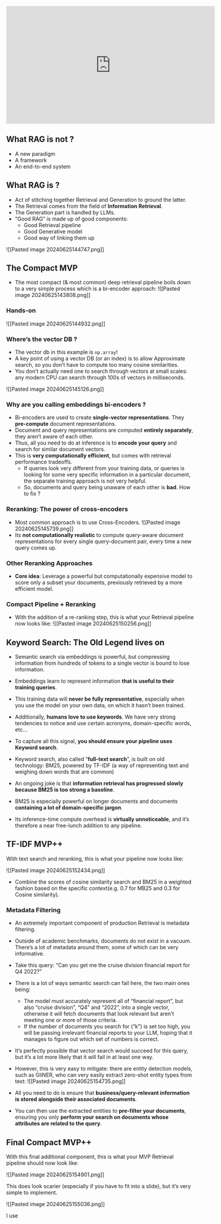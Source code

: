 <iframe width="560" height="315" src="https://www.youtube.com/embed/0nA5QG3087g?si=I_HpuPS6nINzSSkr" title="YouTube video player" frameborder="0" allow="accelerometer; autoplay; clipboard-write; encrypted-media; gyroscope; picture-in-picture; web-share" referrerpolicy="strict-origin-when-cross-origin" allowfullscreen></iframe>

## What RAG is not ?
- A new paradigm
- A framework
- An end-to-end system

## What RAG is ?
- Act of stitching together Retrieval and Generation to ground the latter. 
- The Retrieval comes from the field of **Information Retrieval**.
- The Generation part is handled by LLMs.
- “Good RAG” is made up of good components:
	- Good Retrieval pipeline
	- Good Generative model
	- Good way of linking them up

![[Pasted image 20240625144747.png]]

## The Compact MVP
- The most compact (& most common) deep retrieval pipeline boils down to a very simple process which is a bi-encoder approach:
![[Pasted image 20240625143808.png]]
### Hands-on
![[Pasted image 20240625144932.png]]
### Where’s the vector DB ?
- The vector db in this example is ` np.array `! 
- A key point of using a vector DB (or an index) is to allow Approximate search, so you don’t have to compute too many cosine similarities. 
- You don’t actually need one to search through vectors at small scales: any modern CPU can search through 100s of vectors in milliseconds.

![[Pasted image 20240625145126.png]]

### Why are you calling embeddings bi-encoders ?
- Bi-encoders are used to create **single-vector representations**. They **pre-compute** document representations.
- Document and query representations are computed **entirely separately**, they aren’t aware of each other.
- Thus, all you need to do at inference is to **encode your query** and search for similar document vectors.
- This is **very computationally efficient**, but comes with retrieval performance tradeoffs.
	- If queries look very different from your training data, or queries is looking for some very specific information in a particular document, the separate training approach is not very helpful. 
	- So, documents and query being unaware of each other is **bad**. How to fix ?
### Reranking: The power of cross-encoders
- Most common approach is to use Cross-Encoders.
![[Pasted image 20240625145739.png]]
- Its **not computationally realistic** to compute query-aware document representations for every single query-document pair, every time a new query comes up. 
### Other Reranking Approaches
- **Core idea**: Leverage a powerful but computationally expensive model to score only a subset your documents, previously retrieved by a more efficient model. 
### Compact Pipeline + Reranking
- With the addition of a re-ranking step, this is what your Retrieval pipeline now looks like:
![[Pasted image 20240625150256.png]]

## Keyword Search: The Old Legend lives on
- Semantic search via embeddings is powerful, but compressing information from hundreds of tokens to a single vector is bound to lose information.
- Embeddings learn to represent information **that is useful to their training queries**. 
- This training data will **never be fully representative**, especially when you use the model on your own data, on which it hasn’t been trained.

- Additionally, **humans love to use keywords**. We have very strong tendencies to notice and use certain acronyms, domain-specific words, etc…
- To capture all this signal, **you should ensure your pipeline uses Keyword search**.

- Keyword search, also called “**full-text search**”, is built on old technology: BM25, powered by TF-IDF (a way of representing text and weighing down words that are common) 
- An ongoing joke is that **information retrieval has progressed slowly because BM25 is too strong a baseline**.
- BM25 is especially powerful on longer documents and documents **containing a lot of domain-specific jargon**.
- Its inference-time compute overhead is **virtually unnoticeable**, and it’s therefore a near free-lunch addition to any pipeline.

## TF-IDF MVP++
With text search and reranking, this is what your pipeline now looks like:

![[Pasted image 20240625152434.png]]

- Combine the scores of cosine similarity search and BM25 in a weighted fashion based on the specific context(e.g. 0.7 for MB25 and 0.3 for Cosine similarity).

### Metadata Filtering
- An extremely important component of production Retrieval is metadata filtering. 
- Outside of academic benchmarks, documents do not exist in a vacuum. There’s a lot of metadata around them, some of which can be very informative. 
- Take this query: 
	“Can you get me the cruise division financial report for Q4 2022?”
- There is a lot of ways semantic search can fail here, the two main ones being: 
	- The model must accurately represent all of “financial report”, but also “cruise division”, “Q4” and “2022”, into a single vector, otherwise it will fetch documents that look relevant but aren’t meeting one or more of those criteria. 
	- If the number of documents you search for (“k”) is set too high, you will be passing irrelevant financial reports to your LLM, hoping that it manages to figure out which set of numbers is correct.
- It’s perfectly possible that vector search would succeed for this query, but it’s a lot more likely that it will fail in at least one way.
- However, this is very easy to mitigate: there are entity detection models, such as GliNER, who can very easily extract zero-shot entity types from text:
![[Pasted image 20240625154735.png]]

- All you need to do is ensure that **business/query-relevant information is stored alongside their associated documents**.
- You can then use the extracted entities to **pre-filter your documents**, ensuring you only **perform your search on documents whose attributes are related to the query**.

## Final Compact MVP++
With this final additional component, this is what your MVP Retrieval pipeline should now look like:

![[Pasted image 20240625154901.png]]

This does look scarier (especially if you have to fit into a slide), but it’s very simple to implement.

![[Pasted image 20240625155036.png]]

I use 